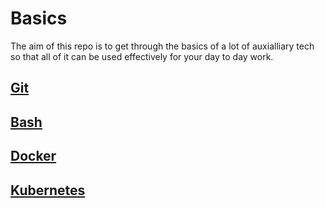 # Basics

The aim of this repo is to get through the basics of a lot of auxialliary tech so that all of it can be used effectively for your day to day work.

## [Git](git/README.md)

## [Bash](bash/README.md)

## [Docker](docker/README.md)

## [Kubernetes](k8s/README.md)
